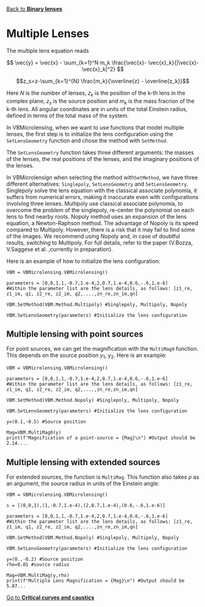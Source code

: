 [Back to **Binary lenses**](BinaryLenses.md)


# Multiple Lenses

The multiple lens equation reads

$$ \vec{y} = \vec{x} - \sum_{k=1}^N m_k \frac{\vec{x}- \vec{x}_k}{|\vec{x}- \vec{x}_k|^2} $$

$$z_s=z-\sum_{k=1}^{N} \frac{m_k}{\overline{z} - \overline{z_k}}$$

Here $N$ is the number of lenses, $z_k$ is the position of the k-th lens in the complex plane, $z_s$ is the source position and $m_k$ is the mass fracrion of the k-th lens. All angular coordinates are in units of the total Einstein radius, defined in terms of the total mass of the system.

In VBMicrolensing, when we want to use functions that model multiple lenses, the first step is to initialize the lens configuration using the `SetLensGeometry` function and chose the method with `SetMethod`.

The `SetLensGeometry` function takes three different arguments: the masses of the lenses, the real positions of the lenses, and the imaginary positions of the lenses. 

In VBMicrolensign when selecting the method with`SetMethod`, we have three different alternatives: `Singlepoly`, `SetLensGeometry` and `SetLensGeometry`.
Singlepoly solve the lens equation with the classical associate polynomia, it suffers from numerical errors, making it inaccurate even with configurations involving three lenses.
Multipoly use classical associate polynomia, to overcome the problem of the singlepoly, re-center the polynomial on each lens to find nearby roots.
Nopoly method uses an expansion of the lens equation, a Newton-Raphson method. The advantage of Nopoly is its speed compared to Multipoly. However, there is a risk that it may fail to find some of the images.
We recommend using Nopoly and, in case of doubtful results, switching to Multipoly.
For full details, refer to the paper (V.Bozza, V.Saggese et al. ,currently in preparation).

Here is an example of how to initialize the lens configuration:

```
VBM = VBMicrolensing.VBMicrolensing()

parameters = [0,0,1,1,-0.7,1.e-4,2,0.7,1.e-4,0.6,-.6,1.e-6] 
#Within the parameter list are the lens details, as follows: [z1_re, z1_im, q1, z2_re, z2_im, q2,....,zn_re,zn_im,qn]

VBM.SetMethod(VBM.Method.Multipoly) #Singlepoly, Multipoly, Nopoly

VBM.SetLensGeometry(parameters) #Initialize the lens configuration

```

## Multiple lensing with point sources

For point sources, we can get the magnification with the `MultiMag0` function. This depends on  the source position $y_1$, $y_2$. Here is an example:

```
VBM = VBMicrolensing.VBMicrolensing()

parameters = [0,0,1,1,-0.7,1.e-4,2,0.7,1.e-4,0.6,-.6,1.e-6] 
#Within the parameter list are the lens details, as follows: [z1_re, z1_im, q1, z2_re, z2_im, q2,....,zn_re,zn_im,qn]

VBM.SetMethod(VBM.Method.Nopoly) #Singlepoly, Multipoly, Nopoly

VBM.SetLensGeometry(parameters) #Initialize the lens configuration

y=(0.1,-0.5) #Source position 

Mag=VBM.MultiMag0(y)  
print(f"Magnification of a point-source = {Mag}\n") #Output should be 2.14....
```

## Multiple lensing with extended sources

For extended sources, the function is `MultiMag`. This function also takes $\rho$ as an argument, the source radius in units of the Einstein angle:

```
VBM = VBMicrolensing.VBMicrolensing()

s = [(0,0,1),(1,-0.7,1.e-4),(2,0.7,1.e-4),(0.6,-.6,1.e-6)] 

parameters = [0,0,1,1,-0.7,1.e-4,2,0.7,1.e-4,0.6,-.6,1.e-6] 
#Within the parameter list are the lens details, as follows: [z1_re, z1_im, q1, z2_re, z2_im, q2,....,zn_re,zn_im,qn]

VBM.SetMethod(VBM.Method.Nopoly) #Singlepoly, Multipoly, Nopoly

VBM.SetLensGeometry(parameters) #Initialize the lens configuration

y=(0.,-0.2) #Source position 
rho=0.01 #source radius

Mag=VBM.MultiMag(y,rho) 
print(f"Multiple Lens Magnification = {Mag}\n") #Output should be 5.07...

```

[Go to **Critical curves and caustics**](CriticalCurvesAndCaustics.md)
